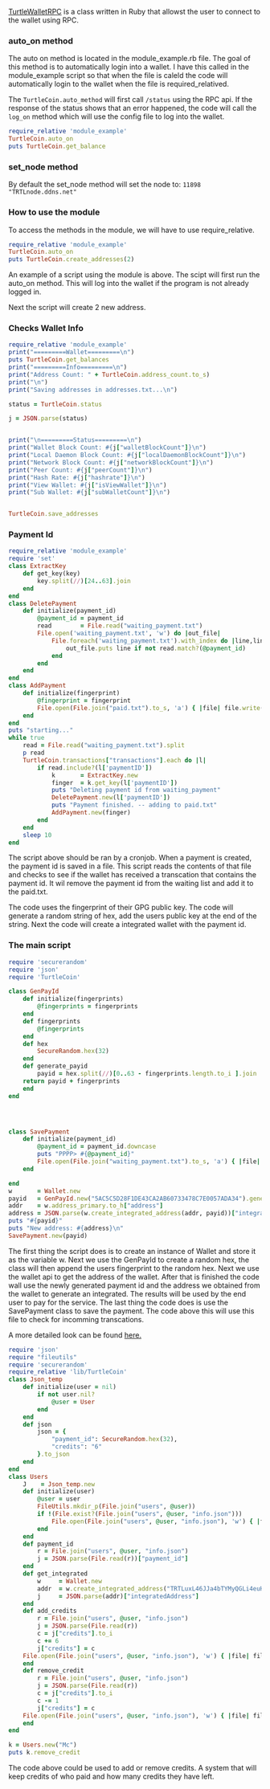 <a href="https://github.com/Michael-Meade/TurtleWalletRPC">TurtleWalletRPC</a> is a class written in Ruby that allowst the user to connect to the wallet using RPC.

### auto_on method
The auto on method is located in the module_example.rb file. The goal of this method is to automatically login into a wallet. I have this called in the module_example script so that when the file is caleld the code
will automatically login to the wallet when the file is required_relatived. 

The `TurtleCoin.auto_method` will first call `/status` using the RPC api. If the response of the status shows that an error happened, the code will call the `log_on` method which will use the config file to log into the wallet. 



```ruby
require_relative 'module_example'
TurtleCoin.auto_on
puts TurtleCoin.get_balance
```

### set_node method

By default the set_node method will set the node to: `11898 "TRTLnode.ddns.net"`

### How to use the module
To access the methods in the module, we will have to use require_relative. 

```ruby
require_relative 'module_example'
TurtleCoin.auto_on
puts TurtleCoin.create_addresses(2)
```
An example of a script using the module is above. The scipt will first run the auto_on method. This will log into the wallet if the program is not already logged in.

Next the script will create 2 new address. 


### Checks Wallet Info
```ruby
require_relative 'module_example'
print("=========Wallet=========\n")
puts TurtleCoin.get_balances
print("=========Info=========\n")
print("Address Count: " + TurtleCoin.address_count.to_s)
print("\n")
print("Saving addresses in addresses.txt...\n")

status = TurtleCoin.status

j = JSON.parse(status)


print("\n=========Status=========\n")
print("Wallet Block Count: #{j["walletBlockCount"]}\n")
print("Local Daemon Block Count: #{j["localDaemonBlockCount"]}\n")
print("Network Block Count: #{j["networkBlockCount"]}\n")
print("Peer Count: #{j["peerCount"]}\n")
print("Hash Rate: #{j["hashrate"]}\n")
print("View Wallet: #{j["isViewWallet"]}\n")
print("Sub Wallet: #{j["subWalletCount"]}\n")


TurtleCoin.save_addresses
```

### Payment Id 
```ruby
require_relative 'module_example'
require 'set'
class ExtractKey
    def get_key(key)
        key.split(//)[24..63].join
    end
end
class DeletePayment
    def initialize(payment_id)
        @payment_id = payment_id
        read        = File.read("waiting_payment.txt")
        File.open('waiting_payment.txt', 'w') do |out_file|
            File.foreach('waiting_payment.txt').with_index do |line,line_number|
                out_file.puts line if not read.match?(@payment_id)
            end
        end
    end
end
class AddPayment
    def initialize(fingerprint)
        @fingerprint = fingerprint
        File.open(File.join("paid.txt").to_s, 'a') { |file| file.write("\n" + @fingerprint) }
    end
end
puts "starting..."
while true
    read = File.read("waiting_payment.txt").split
    p read
    TurtleCoin.transactions["transactions"].each do |l|
        if read.include?(l['paymentID'])
            k       = ExtractKey.new
            finger  = k.get_key(l['paymentID'])
            puts "Deleting payment id from waiting_payment"
            DeletePayment.new(l['paymentID'])
            puts "Payment finished. -- adding to paid.txt"
            AddPayment.new(finger)
        end
    end
    sleep 10
end
```
The script above should be ran by a cronjob. When a payment is created, the payment id is saved in a file. This script reads the contents of that file and checks to see if the wallet has received a transcation that contains the payment id. It wil remove the payment id from the waiting list and add it to the paid.txt.

The code uses the fingerprint of their GPG public key. The code will generate a random string of hex, add the users public key at the end of the string. Next the code will create a integrated wallet with the payment id. 

### The main script
```ruby 
require 'securerandom'
require 'json'
require 'TurtleCoin'

class GenPayId
    def initialize(fingerprints)
        @fingerprints = fingerprints
    end
    def fingerprints
        @fingerprints
    end
    def hex
        SecureRandom.hex(32)
    end
    def generate_payid
        payid = hex.split(//)[0..63 - fingerprints.length.to_i ].join
    return payid + fingerprints
    end
end




class SavePayment
    def initialize(payment_id)
        @payment_id = payment_id.downcase
        puts "PPPP> #{@payment_id}"
        File.open(File.join("waiting_payment.txt").to_s, 'a') { |file| file.write("\n" + @payment_id) }
    end

end
w       = Wallet.new
payid   = GenPayId.new("5AC5C5D28F1DE43CA2AB60733478C7E0057ADA34").generate_payid
addr    = w.address_primary.to_h["address"]
address = JSON.parse(w.create_integrated_address(addr, payid))["integratedAddress"]
puts "#{payid}"
puts "New address: #{address}\n"
SavePayment.new(payid)
```
The first thing the script does is to create an instance of Wallet and store it as the variable w. Next we use the GenPayId to create a random hex, the class will then append the users fingerprint to the random hex. Next we use the wallet api to get the address of the wallet. After that is finished the code wall use the newly generated payment id and the address we obtained from the wallet to generate an integrated. The results will be used by the end user to pay for the service. The last thing the code does is use the SavePayment class to save the payment. The code above this will use this file to check for incomming transcations.

A more detailed look can be found <a href="https://michael-meade.github.io/2021/06/23/Messing-with-TurtleCoin-Payment-Ids.html">here.</a>


```ruby
require 'json'
require "fileutils"
require 'securerandom'
require_relative 'lib/TurtleCoin'
class Json_temp
    def initialize(user = nil)
        if not user.nil?
            @user = User
        end
    end
    def json
        json = {
            "payment_id": SecureRandom.hex(32),
            "credits": "6"
        }.to_json
    end
end
class Users
    J    = Json_temp.new
    def initialize(user)
        @user = user
        FileUtils.mkdir_p(File.join("users", @user))
        if !(File.exist?(File.join("users", @user, "info.json")))
            File.open(File.join("users", @user, "info.json"), 'w') { |file| file.write(J.json) }
        end
    end
    def payment_id
        r = File.join("users", @user, "info.json")
        j = JSON.parse(File.read(r))["payment_id"]
    end
    def get_integrated
        w     = Wallet.new
        addr  = w.create_integrated_address("TRTLuxL46JJa4bTYMyQGLi4euHoe3QUNQQ5niiPOYah15pc6ESFdZJ59KmtLUzedHASfDRYPxVbEpYQsXUtBmQRL18pDdK72F5i", payment_id)
        j     = JSON.parse(addr)["integratedAddress"]
    end
    def add_credits
        r = File.join("users", @user, "info.json")
        j = JSON.parse(File.read(r))
        c = j["credits"].to_i
        c += 6
        j["credits"] = c
    File.open(File.join("users", @user, "info.json"), 'w') { |file| file.write(j.to_json) }
    end
    def remove_credit
        r = File.join("users", @user, "info.json")
        j = JSON.parse(File.read(r))
        c = j["credits"].to_i
        c -= 1
        j["credits"] = c
    File.open(File.join("users", @user, "info.json"), 'w') { |file| file.write(j.to_json) }
    end
end

k = Users.new("Mc")
puts k.remove_credit
```

The code above could be used to add or remove credits. A system that will keep credits of who paid and how many credits they have left.
